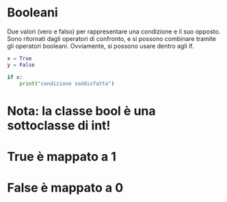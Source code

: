 # Booleani

Due valori (vero e falso) per rappresentare una condizione e il suo opposto. Sono ritornati dagli operatori di confronto, e si possono combinare tramite gli operatori booleani. Ovviamente, si possono usare dentro agli if.

```python
x = True
y = False

if x:
    print("condizione soddisfatta")
```


# 
# Nota: la classe bool è una sottoclasse di int!
# True è mappato a 1 
# False è mappato a 0